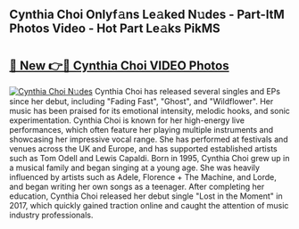 ## Cynthia Choi Onlyf𝚊ns Le𝚊ked N𝚞des - Part-ltM Photos Video - Hot Part Le𝚊ks PikMS

# <h2><a href="http://ac29154.deff.icu/?id=Cynthia+Choi">🔗 New 👉🔴 Cynthia Choi VIDEO Photos</a></h2>

[![Cynthia Choi N𝚞des](https://i.imgur.com/rIISA9y.gif)](http://ac29154.deff.icu/?id=Cynthia+Choi)
Cynthia Choi has released several singles and EPs since her debut, including "Fading Fast", "Ghost", and "Wildflower". Her music has been praised for its emotional intensity, melodic hooks, and sonic experimentation. Cynthia Choi is known for her high-energy live performances, which often feature her playing multiple instruments and showcasing her impressive vocal range. She has performed at festivals and venues across the UK and Europe, and has supported established artists such as Tom Odell and Lewis Capaldi. Born in 1995, Cynthia Choi grew up in a musical family and began singing at a young age. She was heavily influenced by artists such as Adele, Florence + The Machine, and Lorde, and began writing her own songs as a teenager. After completing her education, Cynthia Choi released her debut single "Lost in the Moment" in 2017, which quickly gained traction online and caught the attention of music industry professionals.
